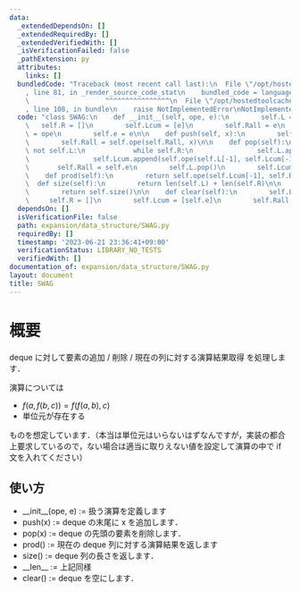 ```yaml
---
data:
  _extendedDependsOn: []
  _extendedRequiredBy: []
  _extendedVerifiedWith: []
  _isVerificationFailed: false
  _pathExtension: py
  attributes:
    links: []
  bundledCode: "Traceback (most recent call last):\n  File \"/opt/hostedtoolcache/Python/3.11.4/x64/lib/python3.11/site-packages/onlinejudge_verify/documentation/build.py\"\
    , line 81, in _render_source_code_stat\n    bundled_code = language.bundle(\n\
    \                   ^^^^^^^^^^^^^^^^\n  File \"/opt/hostedtoolcache/Python/3.11.4/x64/lib/python3.11/site-packages/onlinejudge_verify/languages/python.py\"\
    , line 108, in bundle\n    raise NotImplementedError\nNotImplementedError\n"
  code: "class SWAG:\n    def __init__(self, ope, e):\n        self.L = []\n     \
    \   self.R = []\n        self.Lcum = [e]\n        self.Rall = e\n        self.ope\
    \ = ope\n        self.e = e\n\n    def push(self, x):\n        self.R.append(x)\n\
    \        self.Rall = self.ope(self.Rall, x)\n\n    def pop(self):\n        if\
    \ not self.L:\n            while self.R:\n                self.L.append(self.R.pop())\n\
    \                self.Lcum.append(self.ope(self.L[-1], self.Lcum[-1]))\n     \
    \       self.Rall = self.e\n        self.L.pop()\n        self.Lcum.pop()\n\n\
    \    def prod(self):\n        return self.ope(self.Lcum[-1], self.Rall)\n\n  \
    \  def size(self):\n        return len(self.L) + len(self.R)\n\n    def __len__(self):\n\
    \        return self.size()\n\n    def clear(self):\n        self.L = []\n   \
    \     self.R = []\n        self.Lcum = [self.e]\n        self.Rall = self.e\n"
  dependsOn: []
  isVerificationFile: false
  path: expansion/data_structure/SWAG.py
  requiredBy: []
  timestamp: '2023-06-21 23:36:41+09:00'
  verificationStatus: LIBRARY_NO_TESTS
  verifiedWith: []
documentation_of: expansion/data_structure/SWAG.py
layout: document
title: SWAG
---
```


# 概要
deque に対して要素の追加 / 削除 / 現在の列に対する演算結果取得 を処理します．

演算については
- $f(a, f(b, c)) = f(f(a, b), c)$
- 単位元が存在する

ものを想定しています．（本当は単位元はいらないはずなんですが，実装の都合上要求しているので，ない場合は適当に取りえない値を設定して演算の中で if 文を入れてください）


## 使い方
- \_\_init\_\_(ope, e) := 扱う演算を定義します
- push(x) := deque の末尾に x を追加します．
- pop(x) := deque の先頭の要素を削除します．
- prod() := 現在の deque 列に対する演算結果を返します
- size() := deque 列の長さを返します．
- \_\_len\_\_ := 上記同様
- clear() := deque を空にします．

